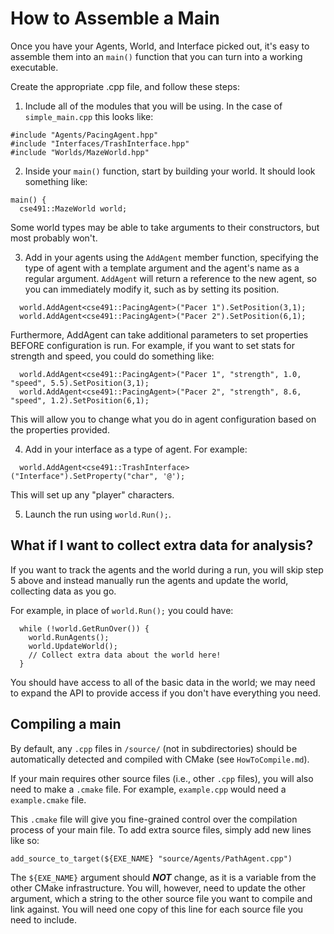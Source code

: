 # How to Assemble a Main

Once you have your Agents, World, and Interface picked out, it's easy to assemble them into an `main()` function that you can turn into a working executable.

Create the appropriate .cpp file, and follow these steps:

1. Include all of the modules that you will be using.  In the case of `simple_main.cpp` this looks like:
```
#include "Agents/PacingAgent.hpp"
#include "Interfaces/TrashInterface.hpp"
#include "Worlds/MazeWorld.hpp"
```

2. Inside your `main()` function, start by building your world.  It should look something like:
```
main() {
  cse491::MazeWorld world;
```
Some world types may be able to take arguments to their constructors, but most probably won't.

3. Add in your agents using the `AddAgent` member function, specifying the type of agent with a template argument and the agent's name as a regular argument.  `AddAgent` will return a reference to the new agent, so you can immediately modify it, such as by setting its position.
```
  world.AddAgent<cse491::PacingAgent>("Pacer 1").SetPosition(3,1);
  world.AddAgent<cse491::PacingAgent>("Pacer 2").SetPosition(6,1);
```
Furthermore, AddAgent can take additional parameters to set properties BEFORE configuration is run. For example, if you want to set stats for strength and speed, you could do something like:
```
  world.AddAgent<cse491::PacingAgent>("Pacer 1", "strength", 1.0, "speed", 5.5).SetPosition(3,1);
  world.AddAgent<cse491::PacingAgent>("Pacer 2", "strength", 8.6, "speed", 1.2).SetPosition(6,1);
```
This will allow you to change what you do in agent configuration based on the properties provided.

4. Add in your interface as a type of agent.  For example:
```
  world.AddAgent<cse491::TrashInterface>("Interface").SetProperty("char", '@');
```
This will set up any "player" characters.

5. Launch the run using `world.Run();`.


## What if I want to collect extra data for analysis?

If you want to track the agents and the world during a run, you will skip step 5 above and instead manually run the agents and update the world, collecting data as you go.

For example, in place of `world.Run();` you could have:
```
  while (!world.GetRunOver()) {
    world.RunAgents();
    world.UpdateWorld();
    // Collect extra data about the world here!
  }
```

You should have access to all of the basic data in the world; we may need to expand the API to provide access if you don't have everything you need.

## Compiling a main
By default, any `.cpp` files in `/source/` (not in subdirectories) should be automatically detected and compiled with CMake (see `HowToCompile.md`).
 
If your main requires other source files (i.e., other `.cpp` files), you will also need to make a `.cmake` file. 
For example, `example.cpp` would need a `example.cmake` file. 

This `.cmake` file will give you fine-grained control over the compilation process of your main file. To add extra source files, simply add new lines like so: 
```
add_source_to_target(${EXE_NAME} "source/Agents/PathAgent.cpp")
```
The `${EXE_NAME}` argument should ***NOT*** change, as it is a variable from the other CMake infrastructure. 
You will, however, need to update the other argument, which a string to the other source file you want to compile and link against. You will need one copy of this line for each source file you need to include. 
